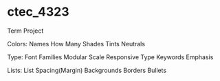 # ctec_4323
Term Project 

Colors:
  Names
  How Many
  Shades
  Tints
  Neutrals
  
Type:
  Font Families
  Modular Scale
  Responsive Type
  Keywords
  Emphasis
  
Lists:
  List Spacing(Margin)
  Backgrounds
  Borders
  Bullets
